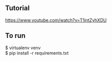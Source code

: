 ## Tutorial 
https://www.youtube.com/watch?v=T1intZyhXDU

## To run
$ virtualenv venv <br>
$ pip install -r requirements.txt